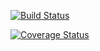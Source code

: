 [![Build Status](https://travis-ci.com/pheasant98/Assignment2.svg?branch=master)](https://travis-ci.com/pheasant98/Assignment2)

[![Coverage Status](https://coveralls.io/repos/github/pheasant98/Assignment2/badge.svg?branch=master)](https://coveralls.io/github/pheasant98/Assignment2?branch=master)